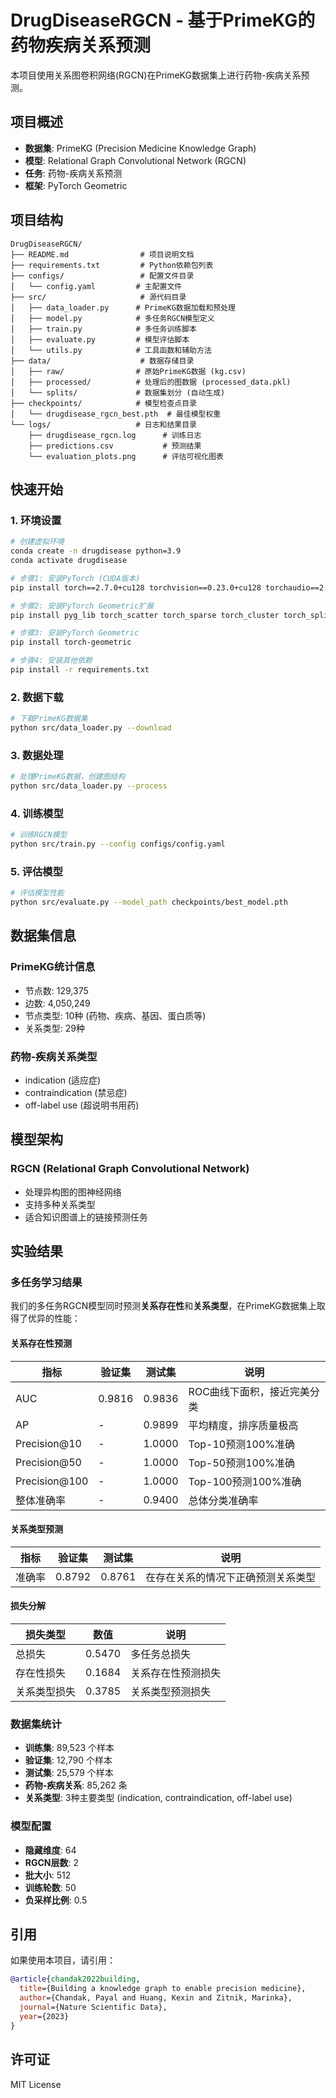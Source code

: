 # DrugDiseaseRGCN - 基于PrimeKG的药物疾病关系预测

本项目使用关系图卷积网络(RGCN)在PrimeKG数据集上进行药物-疾病关系预测。

## 项目概述

- **数据集**: PrimeKG (Precision Medicine Knowledge Graph)
- **模型**: Relational Graph Convolutional Network (RGCN)
- **任务**: 药物-疾病关系预测
- **框架**: PyTorch Geometric

## 项目结构

```
DrugDiseaseRGCN/
├── README.md                # 项目说明文档
├── requirements.txt         # Python依赖包列表
├── configs/                 # 配置文件目录
│   └── config.yaml         # 主配置文件
├── src/                     # 源代码目录
│   ├── data_loader.py      # PrimeKG数据加载和预处理
│   ├── model.py            # 多任务RGCN模型定义
│   ├── train.py            # 多任务训练脚本
│   ├── evaluate.py         # 模型评估脚本
│   └── utils.py            # 工具函数和辅助方法
├── data/                    # 数据存储目录
│   ├── raw/                # 原始PrimeKG数据 (kg.csv)
│   ├── processed/          # 处理后的图数据 (processed_data.pkl)
│   └── splits/             # 数据集划分 (自动生成)
├── checkpoints/            # 模型检查点目录
│   └── drugdisease_rgcn_best.pth  # 最佳模型权重
└── logs/                   # 日志和结果目录
    ├── drugdisease_rgcn.log      # 训练日志
    ├── predictions.csv           # 预测结果
    └── evaluation_plots.png      # 评估可视化图表
```

## 快速开始

### 1. 环境设置

```bash
# 创建虚拟环境
conda create -n drugdisease python=3.9
conda activate drugdisease

# 步骤1: 安装PyTorch (CUDA版本)
pip install torch==2.7.0+cu128 torchvision==0.23.0+cu128 torchaudio==2.2.0 --index-url https://download.pytorch.org/whl/cu128

# 步骤2: 安装PyTorch Geometric扩展
pip install pyg_lib torch_scatter torch_sparse torch_cluster torch_spline_conv -f https://data.pyg.org/whl/torch-2.7.0+cu128.html

# 步骤3: 安装PyTorch Geometric
pip install torch-geometric

# 步骤4: 安装其他依赖
pip install -r requirements.txt
```

### 2. 数据下载

```bash
# 下载PrimeKG数据集
python src/data_loader.py --download
```

### 3. 数据处理

```bash
# 处理PrimeKG数据，创建图结构
python src/data_loader.py --process
```

### 4. 训练模型

```bash
# 训练RGCN模型
python src/train.py --config configs/config.yaml
```

### 5. 评估模型

```bash
# 评估模型性能
python src/evaluate.py --model_path checkpoints/best_model.pth
```

## 数据集信息

### PrimeKG统计信息
- 节点数: 129,375
- 边数: 4,050,249
- 节点类型: 10种 (药物、疾病、基因、蛋白质等)
- 关系类型: 29种

### 药物-疾病关系类型
- indication (适应症)
- contraindication (禁忌症)
- off-label use (超说明书用药)

## 模型架构

### RGCN (Relational Graph Convolutional Network)
- 处理异构图的图神经网络
- 支持多种关系类型
- 适合知识图谱上的链接预测任务

## 实验结果

### 多任务学习结果

我们的多任务RGCN模型同时预测**关系存在性**和**关系类型**，在PrimeKG数据集上取得了优异的性能：

#### 关系存在性预测

| 指标 | 验证集 | 测试集 | 说明 |
|------|--------|--------|------|
| AUC | 0.9816 | 0.9836 | ROC曲线下面积，接近完美分类 |
| AP | - | 0.9899 | 平均精度，排序质量极高 |
| Precision@10 | - | 1.0000 | Top-10预测100%准确 |
| Precision@50 | - | 1.0000 | Top-50预测100%准确 |
| Precision@100 | - | 1.0000 | Top-100预测100%准确 |
| 整体准确率 | - | 0.9400 | 总体分类准确率 |

#### 关系类型预测

| 指标 | 验证集 | 测试集 | 说明 |
|------|--------|--------|------|
| 准确率 | 0.8792 | 0.8761 | 在存在关系的情况下正确预测关系类型 |

#### 损失分解
| 损失类型 | 数值 | 说明 |
|----------|------|------|
| 总损失 | 0.5470 | 多任务总损失 |
| 存在性损失 | 0.1684 | 关系存在性预测损失 |
| 关系类型损失 | 0.3785 | 关系类型预测损失 |

### 数据集统计
- **训练集**: 89,523 个样本
- **验证集**: 12,790 个样本
- **测试集**: 25,579 个样本
- **药物-疾病关系**: 85,262 条
- **关系类型**: 3种主要类型 (indication, contraindication, off-label use)

### 模型配置
- **隐藏维度**: 64
- **RGCN层数**: 2
- **批大小**: 512
- **训练轮数**: 50
- **负采样比例**: 0.5

## 引用

如果使用本项目，请引用：

```bibtex
@article{chandak2022building,
  title={Building a knowledge graph to enable precision medicine},
  author={Chandak, Payal and Huang, Kexin and Zitnik, Marinka},
  journal={Nature Scientific Data},
  year={2023}
}
```

## 许可证

MIT License